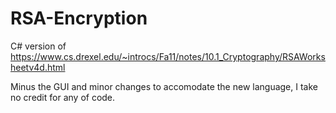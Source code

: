 # RSA-Encryption
C# version of https://www.cs.drexel.edu/~introcs/Fa11/notes/10.1_Cryptography/RSAWorksheetv4d.html

Minus the GUI and minor changes to accomodate the new language, I take no credit for any of code.
